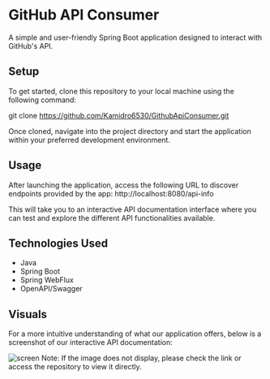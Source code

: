 # GitHub API Consumer

A simple and user-friendly Spring Boot application designed to interact with GitHub's API.

## Setup

To get started, clone this repository to your local machine using the following command:

git clone https://github.com/Kamidro6530/GithubApiConsumer.git

Once cloned, navigate into the project directory and start the application within your preferred development environment.

## Usage
After launching the application, access the following URL to discover endpoints provided by the app:
http://localhost:8080/api-info

This will take you to an interactive API documentation interface where you can test and explore the different API functionalities available.

## Technologies Used
* Java
* Spring Boot
* Spring WebFlux
* OpenAPI/Swagger

## Visuals
For a more intuitive understanding of what our application offers, below is a screenshot of our interactive API documentation:

![screen](https://github.com/Kamidro6530/GithubApiConsumer/assets/53701250/d269f1df-0f4c-4ce8-b300-730155759adb)
Note: If the image does not display, please check the link or access the repository to view it directly.
